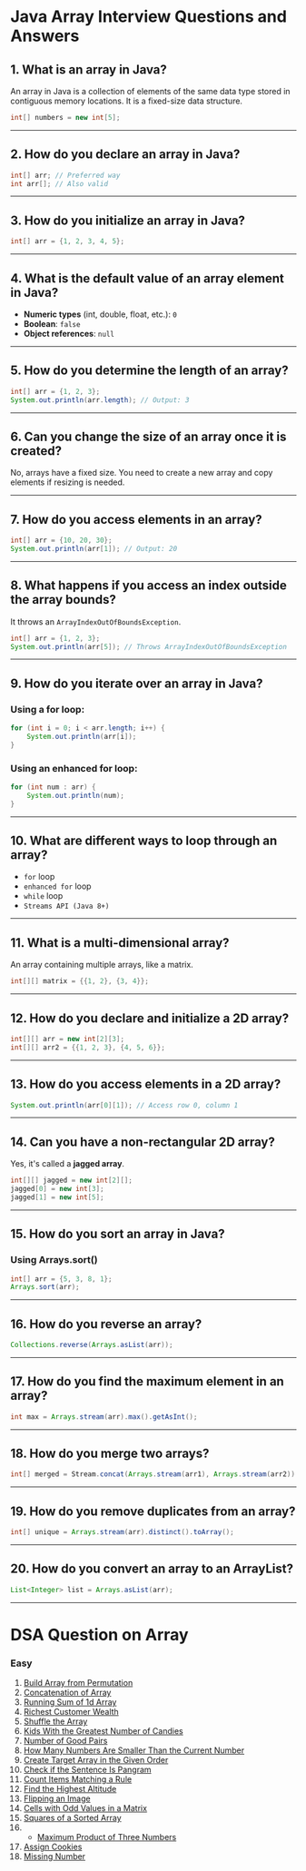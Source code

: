 
# Java Array Interview Questions and Answers

## 1. What is an array in Java?

An array in Java is a collection of elements of the same data type stored in contiguous memory locations. It is a fixed-size data structure.

```java
int[] numbers = new int[5];
```

---

## 2. How do you declare an array in Java?

```java
int[] arr; // Preferred way
int arr[]; // Also valid
```

---

## 3. How do you initialize an array in Java?

```java
int[] arr = {1, 2, 3, 4, 5};
```

---

## 4. What is the default value of an array element in Java?

- **Numeric types** (int, double, float, etc.): `0`
- **Boolean**: `false`
- **Object references**: `null`

---

## 5. How do you determine the length of an array?

```java
int[] arr = {1, 2, 3};
System.out.println(arr.length); // Output: 3
```

---

## 6. Can you change the size of an array once it is created?

No, arrays have a fixed size. You need to create a new array and copy elements if resizing is needed.

---

## 7. How do you access elements in an array?

```java
int[] arr = {10, 20, 30};
System.out.println(arr[1]); // Output: 20
```

---

## 8. What happens if you access an index outside the array bounds?

It throws an `ArrayIndexOutOfBoundsException`.

```java
int[] arr = {1, 2, 3};
System.out.println(arr[5]); // Throws ArrayIndexOutOfBoundsException
```

---

## 9. How do you iterate over an array in Java?

### Using a for loop:

```java
for (int i = 0; i < arr.length; i++) {
    System.out.println(arr[i]);
}
```

### Using an enhanced for loop:

```java
for (int num : arr) {
    System.out.println(num);
}
```

---

## 10. What are different ways to loop through an array?

- `for` loop
- `enhanced for` loop
- `while` loop
- `Streams API (Java 8+)`

---

## 11. What is a multi-dimensional array?

An array containing multiple arrays, like a matrix.

```java
int[][] matrix = {{1, 2}, {3, 4}};
```

---

## 12. How do you declare and initialize a 2D array?

```java
int[][] arr = new int[2][3];
int[][] arr2 = {{1, 2, 3}, {4, 5, 6}};
```

---

## 13. How do you access elements in a 2D array?

```java
System.out.println(arr[0][1]); // Access row 0, column 1
```

---

## 14. Can you have a non-rectangular 2D array?

Yes, it's called a **jagged array**.

```java
int[][] jagged = new int[2][];
jagged[0] = new int[3];
jagged[1] = new int[5];
```

---

## 15. How do you sort an array in Java?

### Using Arrays.sort()

```java
int[] arr = {5, 3, 8, 1};
Arrays.sort(arr);
```

---

## 16. How do you reverse an array?

```java
Collections.reverse(Arrays.asList(arr));
```

---

## 17. How do you find the maximum element in an array?

```java
int max = Arrays.stream(arr).max().getAsInt();
```

---

## 18. How do you merge two arrays?

```java
int[] merged = Stream.concat(Arrays.stream(arr1), Arrays.stream(arr2)).toArray();
```

---

## 19. How do you remove duplicates from an array?

```java
int[] unique = Arrays.stream(arr).distinct().toArray();
```

---

## 20. How do you convert an array to an ArrayList?

```java
List<Integer> list = Arrays.asList(arr);
```

---



# DSA Question on Array


### Easy
1. [Build Array from Permutation](https://leetcode.com/problems/build-array-from-permutation/)
2. [Concatenation of Array](https://leetcode.com/problems/concatenation-of-array/)
3. [Running Sum of 1d Array](https://leetcode.com/problems/running-sum-of-1d-array/)
4. [Richest Customer Wealth](https://leetcode.com/problems/richest-customer-wealth/)
5. [Shuffle the Array](https://leetcode.com/problems/shuffle-the-array/)
6. [Kids With the Greatest Number of Candies](https://leetcode.com/problems/kids-with-the-greatest-number-of-candies/)
7. [Number of Good Pairs](https://leetcode.com/problems/number-of-good-pairs/)
8. [How Many Numbers Are Smaller Than the Current Number](https://leetcode.com/problems/how-many-numbers-are-smaller-than-the-current-number/)
9. [Create Target Array in the Given Order](https://leetcode.com/problems/create-target-array-in-the-given-order/)
10. [Check if the Sentence Is Pangram](https://leetcode.com/problems/check-if-the-sentence-is-pangram/)
11. [Count Items Matching a Rule](https://leetcode.com/problems/count-items-matching-a-rule/)
12. [Find the Highest Altitude](https://leetcode.com/problems/find-the-highest-altitude/)
13. [Flipping an Image](https://leetcode.com/problems/flipping-an-image/)
14. [Cells with Odd Values in a Matrix](https://leetcode.com/problems/cells-with-odd-values-in-a-matrix/)
15. [Squares of a Sorted Array](https://leetcode.com/problems/squares-of-a-sorted-array/)
16. - [Maximum Product of Three Numbers](https://leetcode.com/problems/maximum-product-of-three-numbers/)
17. [Assign Cookies](https://leetcode.com/problems/assign-cookies/)
18. [Missing Number](https://leetcode.com/problems/missing-number/)